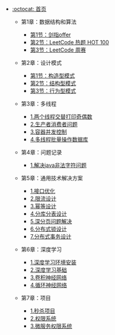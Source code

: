 - [:octocat: 首页](/README)

   - 第1章：数据结构和算法
       - [第1节：剑指offer](/md/idea-plugin/algorithm/剑指offer.md)
       - [第2节：LeetCode 热题 HOT 100](/md/idea-plugin/algorithm/力扣热题100.md)
       - [第3节：LeetCode 周赛](/md/idea-plugin/algorithm/周赛.md)
       
   - 第2章：设计模式
       - [第1节：构造型模式](/md/idea-plugin/designpatterns/第1节：构造型模式.md)
       - [第2节：结构型模式](/md/idea-plugin/designpatterns/第2节：结构型模式.md)
       - [第3节：行为型模式](/md/idea-plugin/designpatterns/第3节：行为型模式.md)
       
   - 第3章：多线程
       - [1.两个线程交替打印奇偶数](/md/idea-plugin/multithread/1.两个线程交替打印奇偶数.md)
       - [2.生产者消费者问题](/md/idea-plugin/multithread/2.生产者消费者问题.md)
       - [3.容器并发控制](/md/idea-plugin/multithread/3.容器并发控制.md)
       - [4.多线程批量操作数据库](/md/idea-plugin/multithread/4.多线程批量操作数据库.md)
        
   - 第4章：问题记录
       - [1.解决java非法字符问题](/md/idea-plugin/question/1.解决java非法字符问题.md)
       
   - 第5章：通用技术解决方案
       - [1.接口优化](/md/idea-plugin/solution/interface-optimization/1.接口优化.md)
       - [2.限流设计](/md/idea-plugin/solution/limiter-design/2.限流设计.md)
       - [3.幂等设计](/md/idea-plugin/solution/idempotent-design/3.幂等设计.md)
       - [4.分库分表设计](/md/idea-plugin/solution/sub-database-and-sub-table-design/4.分库分表设计.md)
       - [5.深分页问题解决](/md/idea-plugin/solution/5.深分页问题解决.md)
       - [6.分布式锁设计](/md/idea-plugin/solution/6.分布式锁设计.md)
       - [7.分布式事务设计](/md/idea-plugin/solution/7.分布式事务设计.md)
       
   - 第6章：深度学习
       - [1.深度学习环境安装](/md/idea-plugin/deep-learning/1.深度学习环境安装.md)
       - [2.深度学习基础](/md/idea-plugin/deep-learning/2.深度学习基础.md)    
       - [3.卷积神经网络](/md/idea-plugin/deep-learning/3.卷积神经网络.md)  
       - [4.循环神经网络](/md/idea-plugin/deep-learning/4.循环神经网络.md) 
       
   - 第7章：项目
       - [1.秒杀项目](/md/idea-plugin/project/1.秒杀项目.md)
       - [2.权限系统](/md/idea-plugin/project/2.权限系统.md)
       - [3.微服务权限系统](/md/idea-plugin/project/3.微服务权限系统.md)
  

       
